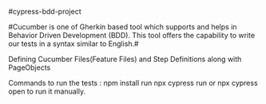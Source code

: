 #cypress-bdd-project

#Cucumber is one of Gherkin based tool which supports and helps in Behavior Driven Development (BDD). This tool offers the capability to write our tests in a syntax similar to English.#

Defining Cucumber Files(Feature Files) and Step Definitions along with PageObjects

Commands to run the tests :
npm install run
npx cypress run or npx cypress open to run it manually.